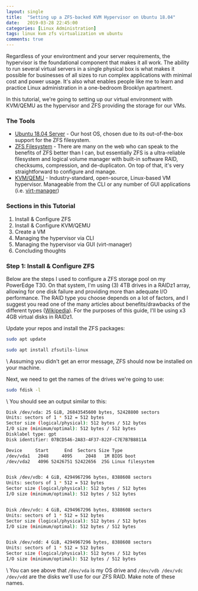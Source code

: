 ```yaml
---
layout: single
title:  "Setting up a ZFS-backed KVM Hypervisor on Ubuntu 18.04"
date:   2019-03-28 22:45:00
categories: [Linux Administration]
tags: linux kvm zfs virtualization vm ubuntu
comments: true
---
```


Regardless of your environtment and your server requirements, the hypervisor is the foundational component that makes it all work. The ability to run several virtual servers in a single physical box is what makes it possible for businesses of all sizes to run complex applications with minimal cost and power usage. It's also what enables people like me to learn and practice Linux administration in a one-bedroom Brooklyn apartment.  

In this tutorial, we're going to setting up our virtual environment with KVM/QEMU as the hypervisor and ZFS providing the storage for our VMs.

### The Tools

  * [Ubuntu 18.04 Server](https://www.ubuntu.com/download/server) - Our host OS, chosen due to its out-of-the-box support for the ZFS filesystem.
  *  [ZFS Filesystem](https://wiki.ubuntu.com/ZFS) - There are many on the web who can speak to the benefits of ZFS better than I can, but essentially ZFS is a ultra-reliable filesystem and logical volume manager with built-in software RAID, checksums, compression, and de-duplicaton. On top of that, it's very straightforward to configure and manage.
  *  [KVM/QEMU](https://www.linux-kvm.org/page/Main_Page) - Industry-standard, open-source, Linux-based VM hypervisor. Manageable from the CLI or any number of GUI applications (i.e. [virt-manager](https://virt-manager.org/))

### Sections in this Tutorial

 1. Install & Configure ZFS
 2. Install & Configure KVM/QEMU
 3. Create a VM
 4. Managing the hypervisor via CLI
 5. Managing the hypervisor via GUI (virt-manager)
 5. Concluding thoughts

### Step 1: Install & Configure ZFS

Below are the steps I used to configure a ZFS storage pool on my PowerEdge T30. On that system, I'm using (3) 4TB drives in a RAIDz1 array, allowing for one disk failure and providing more than adequate I/O performance. The RAID type you choose depends on a lot of factors, and I suggest you read one of the many articles about benefits/drawbacks of the different types ([Wikipedia](https://en.wikipedia.org/wiki/ZFS#RAID_(%22RaidZ%22))). For the purposes of this guide, I'll be using x3 4GB virtual disks in RAIDz1.

Update your repos and install the ZFS packages:  
``` bash
sudo apt update
```
``` bash
sudo apt install zfsutils-linux
```
\\
Assuming you didn't get an error message, ZFS should now be installed on your machine.  

Next, we need to get the names of the drives we're going to use:
``` bash
sudo fdisk -l
```
\\
You should see an output similar to this:
``` bash
Disk /dev/vda: 25 GiB, 26843545600 bytes, 52428800 sectors
Units: sectors of 1 * 512 = 512 bytes
Sector size (logical/physical): 512 bytes / 512 bytes
I/O size (minimum/optimal): 512 bytes / 512 bytes
Disklabel type: gpt
Disk identifier: 07BCD546-2A83-4F37-822F-C7E7B7B8811A

Device     Start      End  Sectors Size Type
/dev/vda1   2048     4095     2048   1M BIOS boot
/dev/vda2   4096 52426751 52422656  25G Linux filesystem


Disk /dev/vdb: 4 GiB, 4294967296 bytes, 8388608 sectors
Units: sectors of 1 * 512 = 512 bytes
Sector size (logical/physical): 512 bytes / 512 bytes
I/O size (minimum/optimal): 512 bytes / 512 bytes


Disk /dev/vdc: 4 GiB, 4294967296 bytes, 8388608 sectors
Units: sectors of 1 * 512 = 512 bytes
Sector size (logical/physical): 512 bytes / 512 bytes
I/O size (minimum/optimal): 512 bytes / 512 bytes


Disk /dev/vdd: 4 GiB, 4294967296 bytes, 8388608 sectors
Units: sectors of 1 * 512 = 512 bytes
Sector size (logical/physical): 512 bytes / 512 bytes
I/O size (minimum/optimal): 512 bytes / 512 bytes
```
\\
You can see above that `/dev/vda` is my OS drive and `/dev/vdb /dev/vdc /dev/vdd` are the disks we'll use for our ZFS RAID. Make note of these names.



